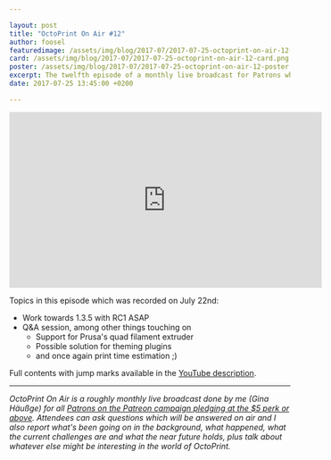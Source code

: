 ```yaml
---

layout: post
title: "OctoPrint On Air #12"
author: foosel
featuredimage: /assets/img/blog/2017-07/2017-07-25-octoprint-on-air-12-card.png
card: /assets/img/blog/2017-07/2017-07-25-octoprint-on-air-12-card.png
poster: /assets/img/blog/2017-07/2017-07-25-octoprint-on-air-12-poster.png
excerpt: The twelfth episode of a monthly live broadcast for Patrons which aired live on July 22nd 2017.
date: 2017-07-25 13:45:00 +0200

---
```


<center><iframe class="youtube-embed" width="560" height="315" src="https://www.youtube.com/embed/jzQJi1mfI6U" frameborder="0" allowfullscreen></iframe></center>

Topics in this episode which was recorded on July 22nd:

  * Work towards 1.3.5 with RC1 ASAP
  * Q&A session, among other things touching on
    * Support for Prusa's quad filament extruder
    * Possible solution for theming plugins
    * and once again print time estimation ;)

Full contents with jump marks available in the 
[YouTube description](https://youtu.be/jzQJi1mfI6U).

---

*OctoPrint On Air is a roughly monthly live broadcast done by me (Gina Häußge)
for all [Patrons on the Patreon campaign pledging at the $5 perk or above](https://patreon.com/foosel). 
Attendees can ask questions which will be answered on air and I also report 
what's been going on in the background, what happened, what the current 
challenges are and what the near future holds, plus talk about whatever else
might be interesting in the world of OctoPrint.*
